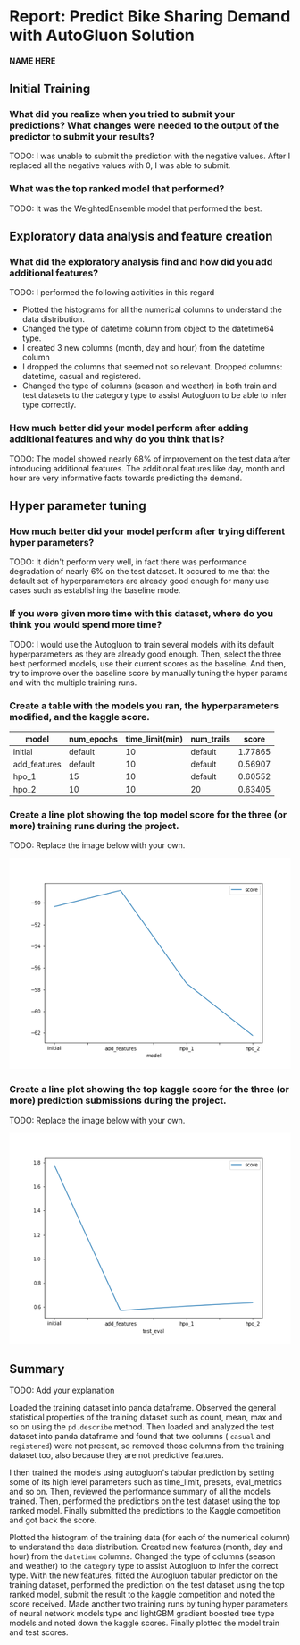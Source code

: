 # Report: Predict Bike Sharing Demand with AutoGluon Solution
#### NAME HERE

## Initial Training
### What did you realize when you tried to submit your predictions? What changes were needed to the output of the predictor to submit your results?
TODO: I was unable to submit the prediction with the negative values. After I replaced all the negative values with 0, I was able to submit.

### What was the top ranked model that performed?
TODO: It was the WeightedEnsemble model that performed the best.

## Exploratory data analysis and feature creation
### What did the exploratory analysis find and how did you add additional features?
TODO: I performed the following activities in this regard
- Plotted the histograms for all the numerical columns to understand the data distribution.
- Changed the type of datetime column from object to the datetime64 type.
- I created 3 new columns (month, day and hour) from the datetime column
- I dropped the columns that seemed not so relevant. Dropped columns: datetime, casual and registered.
- Changed the type of columns (season and weather) in both train and test datasets to the category type to assist Autogluon to be able to infer type correctly.

### How much better did your model perform after adding additional features and why do you think that is?
TODO: The model showed nearly 68% of improvement on the test data after introducing additional features. The additional features like day, month and hour are very informative facts towards predicting the demand. 

## Hyper parameter tuning
### How much better did your model perform after trying different hyper parameters?
TODO: It didn't perform very well, in fact there was performance degradation of nearly 6% on the test dataset. It occured to me that the default set of hyperparameters are already good enough for many use cases such as establishing the baseline mode. 

### If you were given more time with this dataset, where do you think you would spend more time?
TODO: I would use the Autogluon to train several models with its default hyperparameters as they are already good enough. Then, select the three best performed models, use their current scores as the baseline. And then, try to improve over the baseline score by manually tuning the hyper params and with the multiple training runs.    

### Create a table with the models you ran, the hyperparameters modified, and the kaggle score.
|model|num_epochs|time_limit(min)|num_trails|score|
|--|--|--|--|--|
|initial|default|10|default|1.77865|
|add_features|default|10|default|0.56907|
|hpo_1|15|10|default|0.60552|
|hpo_2|10|10|20|0.63405|

### Create a line plot showing the top model score for the three (or more) training runs during the project.

TODO: Replace the image below with your own.

![model_train_score.png](img/model_train_score.png)

### Create a line plot showing the top kaggle score for the three (or more) prediction submissions during the project.

TODO: Replace the image below with your own.

![model_test_score.png](img/model_test_score.png)

## Summary
TODO: Add your explanation

Loaded the training dataset into panda dataframe. Observed the general statistical properties of the training dataset such as count, mean, max and so on using the `pd.describe` method. Then loaded and analyzed the test dataset into panda dataframe and found that two columns ( `casual` and `registered`) were not present, so removed those columns from the training dataset too, also because they are not predictive features.

I then trained the models using autogluon's tabular prediction by setting some of its high level parameters such as time_limit, presets, eval_metrics and so on. Then, reviewed the performance summary of all the models trained. Then, performed the predictions on the test dataset using the top ranked model. Finally submitted the predictions to the Kaggle competition and got back the score. 

Plotted the histogram of the training data (for each of the numerical column) to understand the data distribution. Created new features (month, day and hour) from the `datetime` columns. Changed the type of columns (season and weather) to the `category` type to assist Autogluon to infer the correct type. With the new features, fitted the Autogluon tabular predictor on the training dataset, performed the prediction on the test dataset using the top ranked model, submit the result to the kaggle competition and noted the score received. Made another two training runs by tuning hyper parameters of neural network models type and lightGBM gradient boosted tree type models and noted down the kaggle scores. Finally plotted the model train and test scores.
